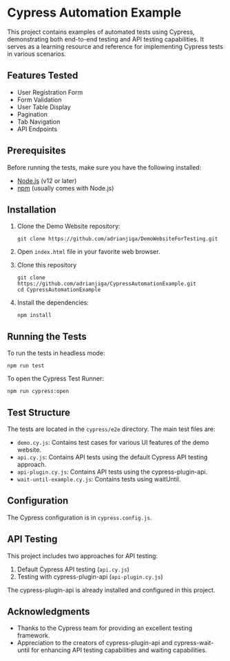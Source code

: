 # Cypress Automation Example

This project contains examples of automated tests using Cypress, demonstrating both end-to-end testing and API testing capabilities. It serves as a learning resource and reference for implementing Cypress tests in various scenarios.

## Features Tested

- User Registration Form
- Form Validation
- User Table Display
- Pagination
- Tab Navigation
- API Endpoints

## Prerequisites

Before running the tests, make sure you have the following installed:

- [Node.js](https://nodejs.org/) (v12 or later)
- [npm](https://www.npmjs.com/) (usually comes with Node.js)

## Installation

1. Clone the Demo Website repository:

   ```
   git clone https://github.com/adrianjiga/DemoWebsiteForTesting.git
   ```

2. Open `index.html` file in your favorite web browser.

3. Clone this repository

   ```
   git clone https://github.com/adrianjiga/CypressAutomationExample.git
   cd CypressAutomationExample
   ```

4. Install the dependencies:
   ```
   npm install
   ```

## Running the Tests

To run the tests in headless mode:

```
npm run test
```

To open the Cypress Test Runner:

```
npm run cypress:open
```

## Test Structure

The tests are located in the `cypress/e2e` directory. The main test files are:

- `demo.cy.js`: Contains test cases for various UI features of the demo website.
- `api.cy.js`: Contains API tests using the default Cypress API testing approach.
- `api-plugin.cy.js`: Contains API tests using the cypress-plugin-api.
- `wait-until-example.cy.js`: Contains tests using waitUntil.

## Configuration

The Cypress configuration is in `cypress.config.js`.

## API Testing

This project includes two approaches for API testing:

1. Default Cypress API testing (`api.cy.js`)
2. Testing with cypress-plugin-api (`api-plugin.cy.js`)

The cypress-plugin-api is already installed and configured in this project.

## Acknowledgments

- Thanks to the Cypress team for providing an excellent testing framework.
- Appreciation to the creators of cypress-plugin-api and cypress-wait-until for enhancing API testing capabilities and waiting capabilities.

